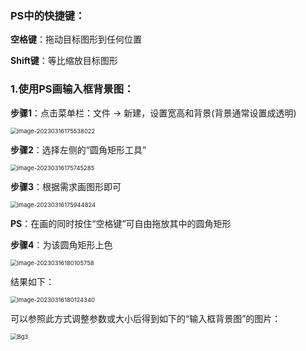 

### PS中的快捷键：

**空格键**：拖动目标图形到任何位置

**Shift键**：等比缩放目标图形



### 1.使用PS画输入框背景图：

**步骤1**：点击菜单栏：文件 -> 新建，设置宽高和背景(背景通常设置成透明)

<img src="https://gitee.com/kakaix892/image-host/raw/main/Typora/image-20230316175538022.png" alt="image-20230316175538022" style="zoom:67%;" />

**步骤2**：选择左侧的“圆角矩形工具”

<img src="https://gitee.com/kakaix892/image-host/raw/main/Typora/image-20230316175745285.png" alt="image-20230316175745285" style="zoom:67%;" />

**步骤3**：根据需求画图形即可

<img src="https://gitee.com/kakaix892/image-host/raw/main/Typora/image-20230316175944824.png" alt="image-20230316175944824" style="zoom:67%;" />

**PS**：在画的同时按住“空格键”可自由拖放其中的圆角矩形

**步骤4**：为该圆角矩形上色

<img src="https://gitee.com/kakaix892/image-host/raw/main/Typora/image-20230316180105758.png" alt="image-20230316180105758" style="zoom:67%;" />

结果如下：

<img src="https://gitee.com/kakaix892/image-host/raw/main/Typora/image-20230316180124340.png" alt="image-20230316180124340" style="zoom:67%;" />

可以参照此方式调整参数或大小后得到如下的“输入框背景图”的图片：

<img src="https://gitee.com/kakaix892/image-host/raw/main/Typora/Bg3.png" alt="Bg3" style="zoom:67%;" />







